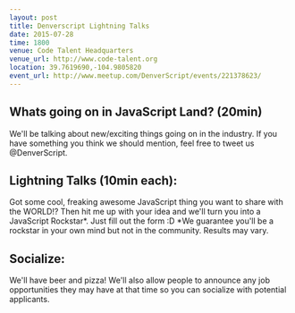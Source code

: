 ```yaml
---
layout: post
title: Denverscript Lightning Talks
date: 2015-07-28
time: 1800
venue: Code Talent Headquarters
venue_url: http://www.code-talent.org
location: 39.7619690,-104.9805820
event_url: http://www.meetup.com/DenverScript/events/221378623/
---
```

## Whats going on in JavaScript Land? (20min)
We'll be talking about new/exciting things going on in the industry. If you have something you think we should mention, feel free to tweet us @DenverScript.

## Lightning Talks (10min each):
Got some cool, freaking awesome JavaScript thing you want to share with the WORLD!? Then hit me up with your idea and we'll turn you into a JavaScript Rockstar\*. Just fill out the form :D
\*We guarantee you'll be a rockstar in your own mind but not in the community. Results may vary.

## Socialize:
We'll have beer and pizza! We'll also allow people to announce any job opportunities they may have at that time so you can socialize with potential applicants.
